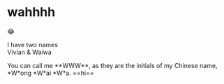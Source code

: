 # **wahhhh**
:joy:
<p>I have two names<br>
  Vivian & Waiwa</p>
You can call me **WWW**, 
as they are the initials of my Chinese name, *W*ong *W*ai *W*a.
==hi==
